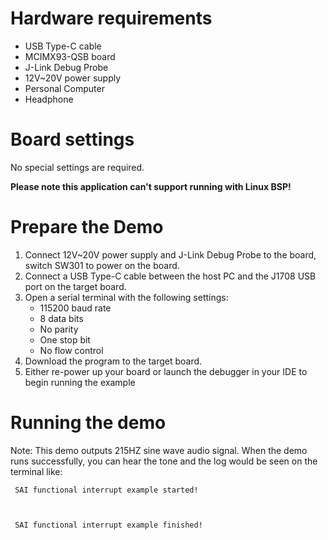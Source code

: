 Hardware requirements
===================
- USB Type-C cable
- MCIMX93-QSB board
- J-Link Debug Probe
- 12V~20V power supply
- Personal Computer
- Headphone

Board settings
============
No special settings are required.

**Please note this application can't support running with Linux BSP!**

Prepare the Demo
===============
1.  Connect 12V~20V power supply and J-Link Debug Probe to the board, switch SW301 to power on the board.
2.  Connect a USB Type-C cable between the host PC and the J1708 USB port on the target board.
3.  Open a serial terminal with the following settings:
    - 115200 baud rate
    - 8 data bits
    - No parity
    - One stop bit
    - No flow control
4.  Download the program to the target board.
5.  Either re-power up your board or launch the debugger in your IDE to begin running the example

Running the demo
===============
Note: This demo outputs 215HZ sine wave audio signal.
When the demo runs successfully, you can hear the tone and the log would be seen on the terminal like:

~~~~~~~~~~~~~~~~~~~
 SAI functional interrupt example started!



 SAI functional interrupt example finished!

 ~~~~~~~~~~~~~~~~~~~
